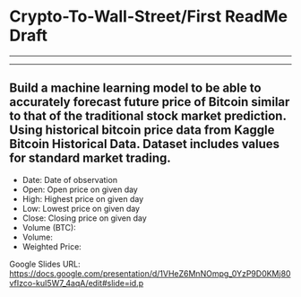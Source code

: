 # Crypto-To-Wall-Street/First ReadMe Draft
---
---
Build a machine learning model to be able to accurately forecast future price of Bitcoin similar to that of the traditional stock market prediction.
Using historical bitcoin price data from Kaggle Bitcoin Historical Data. Dataset includes values for standard market trading.
--
- Date: Date of observation
- Open: Open price on given day
- High: Highest price on given day
- Low: Lowest price on given day
- Close: Closing price on given day
- Volume (BTC): 
- Volume: 
- Weighted Price:


Google Slides URL:
https://docs.google.com/presentation/d/1VHeZ6MnNOmpg_0YzP9D0KMj80vfIzco-kuI5W7_4aqA/edit#slide=id.p
